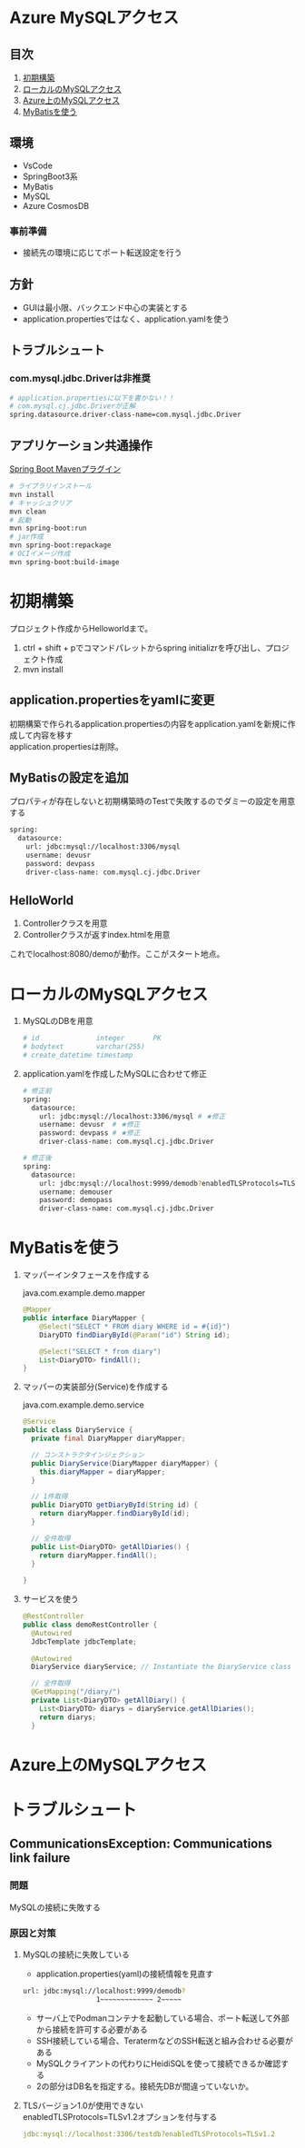 # Azure MySQLアクセス
## 目次
1. [初期構築](#初期構築)
1. [ローカルのMySQLアクセス](#ローカルのmysqlアクセス)
1. [Azure上のMySQLアクセス](#azure上のmysqlアクセス)
1. [MyBatisを使う](#mybatisを使う)

## 環境
- VsCode
- SpringBoot3系
- MyBatis
- MySQL
- Azure CosmosDB

### 事前準備
- 接続先の環境に応じてポート転送設定を行う

## 方針
- GUIは最小限、バックエンド中心の実装とする
- application.propertiesではなく、application.yamlを使う

## トラブルシュート
### com.mysql.jdbc.Driverは非推奨
```bash
# application.propertiesに以下を書かない！！
# com.mysql.cj.jdbc.Driverが正解
spring.datasource.driver-class-name=com.mysql.jdbc.Driver
```


## アプリケーション共通操作
[Spring Boot Mavenプラグイン](https://spring.pleiades.io/spring-boot/docs/current/maven-plugin/reference/htmlsingle/)
```bash
# ライブラリインストール
mvn install
# キャッシュクリア
mvn clean
# 起動
mvn spring-boot:run
# jar作成
mvn spring-boot:repackage
# OCIイメージ作成
mvn spring-boot:build-image
```


# 初期構築
プロジェクト作成からHelloworldまで。
1. ctrl + shift + pでコマンドパレットからspring initializrを呼び出し、プロジェクト作成
1. mvn install


## application.propertiesをyamlに変更
初期構築で作られるapplication.propertiesの内容をapplication.yamlを新規に作成して内容を移す  
application.propertiesは削除。

## MyBatisの設定を追加
プロパティが存在しないと初期構築時のTestで失敗するのでダミーの設定を用意する
```bash
spring:
  datasource:
    url: jdbc:mysql://localhost:3306/mysql
    username: devusr
    password: devpass
    driver-class-name: com.mysql.cj.jdbc.Driver
```

## HelloWorld
1. Controllerクラスを用意
2. Controllerクラスが返すindex.htmlを用意

これでlocalhost:8080/demoが動作。ここがスタート地点。


# ローカルのMySQLアクセス
1. MySQLのDBを用意
    ```bash
    # id              integer       PK
    # bodytext        varchar(255)
    # create_datetime timestamp
    ```
1. application.yamlを作成したMySQLに合わせて修正
    ```bash
    # 修正前
    spring:
      datasource:
        url: jdbc:mysql://localhost:3306/mysql # ★修正
        username: devusr  # ★修正
        password: devpass # ★修正
        driver-class-name: com.mysql.cj.jdbc.Driver

    # 修正後
    spring:
      datasource:
        url: jdbc:mysql://localhost:9999/demodb?enabledTLSProtocols=TLSv1.2
        username: demouser
        password: demopass
        driver-class-name: com.mysql.cj.jdbc.Driver
    ```

# MyBatisを使う
1. マッパーインタフェースを作成する

    java.com.example.demo.mapper
    ```java
    @Mapper
    public interface DiaryMapper {
        @Select("SELECT * FROM diary WHERE id = #{id}")
        DiaryDTO findDiaryById(@Param("id") String id);

        @Select("SELECT * from diary")
        List<DiaryDTO> findAll();
    }
    ```
1. マッパーの実装部分(Service)を作成する

    java.com.example.demo.service
    ```java
    @Service
    public class DiaryService {
      private final DiaryMapper diaryMapper;

      // コンストラクタインジェクション
      public DiaryService(DiaryMapper diaryMapper) {
        this.diaryMapper = diaryMapper;
      }

      // 1件取得
      public DiaryDTO getDiaryById(String id) {
        return diaryMapper.findDiaryById(id);
      }

      // 全件取得
      public List<DiaryDTO> getAllDiaries() {
        return diaryMapper.findAll();
      }
      
    }
    ```

1. サービスを使う
    ```java
    @RestController
    public class demoRestController {
      @Autowired
      JdbcTemplate jdbcTemplate;
      
      @Autowired
      DiaryService diaryService; // Instantiate the DiaryService class

      // 全件取得
      @GetMapping("/diary/")
      private List<DiaryDTO> getAllDiary() {
        List<DiaryDTO> diarys = diaryService.getAllDiaries();
        return diarys;
      }
    ```

# Azure上のMySQLアクセス




# トラブルシュート
## CommunicationsException: Communications link failure
### 問題
MySQLの接続に失敗する

### 原因と対策
1. MySQLの接続に失敗している
    - application.properties(yaml)の接続情報を見直す
    ```bash
    url: jdbc:mysql://localhost:9999/demodb?
                      1~~~~~~~~~~~~~ 2~~~~~
    ```
    - サーバ上でPodmanコンテナを起動している場合、ポート転送して外部から接続を許可する必要がある
    - SSH接続している場合、TeratermなどのSSH転送と組み合わせる必要がある
    - MySQLクライアントの代わりにHeidiSQLを使って接続できるか確認する
    - 2の部分はDB名を指定する。接続先DBが間違っていないか。

1. TLSバージョン1.0が使用できない  
    enabledTLSProtocols=TLSv1.2オプションを付与する
    ```yaml
    jdbc:mysql://localhost:3306/testdb?enabledTLSProtocols=TLSv1.2
    ```

